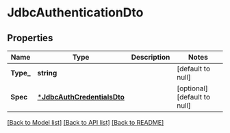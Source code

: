 # JdbcAuthenticationDto

## Properties
Name | Type | Description | Notes
------------ | ------------- | ------------- | -------------
**Type_** | **string** |  | [default to null]
**Spec** | [***JdbcAuthCredentialsDto**](JDBCAuthCredentialsDTO.md) |  | [optional] [default to null]

[[Back to Model list]](../README.md#documentation-for-models) [[Back to API list]](../README.md#documentation-for-api-endpoints) [[Back to README]](../README.md)

